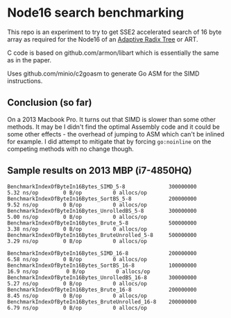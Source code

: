 # Node16 search benchmarking

This repo is an experiment to try to get SSE2 accelerated search of 16 byte
array as required for the Node16 of an [Adaptive Radix
Tree](http://www-db.in.tum.de/~leis/papers/ART.pdf) or ART.

C code is based on github.com/armon/libart which is essentially the same as in
the paper.

Uses github.com/minio/c2goasm to generate Go ASM for the SIMD instructions.

## Conclusion (so far)

On a 2013 Macbook Pro. It turns out that SIMD is slower than some other methods.
It may be I didn't find the optimal Assembly code and it could be some other
effects - the overhead of jumping to ASM which can't be inlined for example. I
did attempt to mitigate that by forcing `go:noinline` on the competing methods
with no change though.

## Sample results on 2013 MBP (i7-4850HQ)

```
BenchmarkIndexOfByteIn16Bytes_SIMD_5-8             	300000000	         5.32 ns/op	       0 B/op	       0 allocs/op
BenchmarkIndexOfByteIn16Bytes_SortBS_5-8           	200000000	         9.52 ns/op	       0 B/op	       0 allocs/op
BenchmarkIndexOfByteIn16Bytes_UnrolledBS_5-8       	300000000	         5.00 ns/op	       0 B/op	       0 allocs/op
BenchmarkIndexOfByteIn16Bytes_Brute_5-8            	500000000	         3.38 ns/op	       0 B/op	       0 allocs/op
BenchmarkIndexOfByteIn16Bytes_BruteUnrolled_5-8    	500000000	         3.29 ns/op	       0 B/op	       0 allocs/op

BenchmarkIndexOfByteIn16Bytes_SIMD_16-8            	200000000	         6.58 ns/op	       0 B/op	       0 allocs/op
BenchmarkIndexOfByteIn16Bytes_SortBS_16-8          	100000000	        16.9 ns/op	       0 B/op	       0 allocs/op
BenchmarkIndexOfByteIn16Bytes_UnrolledBS_16-8      	300000000	         5.27 ns/op	       0 B/op	       0 allocs/op
BenchmarkIndexOfByteIn16Bytes_Brute_16-8           	200000000	         8.45 ns/op	       0 B/op	       0 allocs/op
BenchmarkIndexOfByteIn16Bytes_BruteUnrolled_16-8   	200000000	         6.79 ns/op	       0 B/op	       0 allocs/op
```

